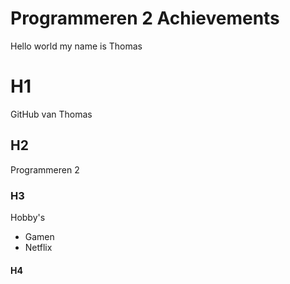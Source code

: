 
# Programmeren 2 Achievements
Hello world my name is Thomas
# H1
 GitHub van Thomas
## H2
Programmeren 2
### H3
Hobby's
<ul>
  <li>Gamen</li>
  <li>Netflix</li>
</ul>

#### H4

<ul>
